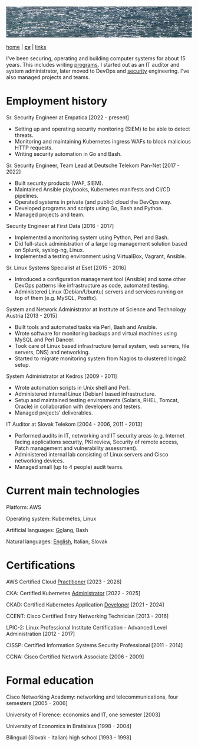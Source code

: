 ![sea](sea.jpg)

[home](README.md) | [**cv**](cv.md) | [links](links.md)

I've been securing, operating and building computer systems for about 15 years. This includes writing [programs](https://github.com/jreisinger). I started out as an IT auditor and system administrator, later moved to DevOps and [security](https://jreisinger.blogspot.com/2022/05/my-infosec-career-evaluation.html) engineering. I've also managed projects and teams.

# Employment history

Sr. Security Engineer
at Empatica [2022 - present]

* Setting up and operating security monitoring (SIEM) to be able to detect threats.
* Monitoring and maintaining Kubernetes ingress WAFs to block malicious HTTP requests.
* Writing security automation in Go and Bash.

Sr. Security Engineer, Team Lead
at Deutsche Telekom Pan-Net [2017 - 2022]

* Built security products (WAF, SIEM).
* Maintained Ansible playbooks, Kubernetes manifests and CI/CD pipelines.
* Operated systems in private (and public) cloud the DevOps way.
* Developed programs and scripts using Go, Bash and Python.
* Managed projects and team.

Security Engineer
at First Data [2016 - 2017]

* Implemented a monitoring system using Python, Perl and Bash.
* Did full-stack administration of a large log management solution based on Splunk, syslog-ng, Linux.
* Implemented a testing environment using VirtualBox, Vagrant, Ansible.

Sr. Linux Systems Specialist
at Eset [2015 - 2016]

* Introduced a configuration management tool (Ansible) and some other DevOps patterns like infrastructure as code, automated testing.
* Administered Linux (Debian/Ubuntu) servers and services running on top of them (e.g.  MySQL, Postfix).

System and Network Administrator
at Institute of Science and Technology Austria [2013 - 2015]

* Built tools and automated tasks via Perl, Bash and Ansible.
* Wrote software for monitoring backups and virtual machines using MySQL and Perl Dancer.
* Took care of Linux based infrastructure (email system, web servers, file servers, DNS) and networking.
* Started to migrate monitoring system from Nagios to clustered Icinga2 setup.

System Administrator
at Kedros [2009 - 2011]

* Wrote automation scripts in Unix shell and Perl.
* Administered internal Linux (Debian) based infrastructure.
* Setup and maintained testing environments (Solaris, RHEL, Tomcat, Oracle) in collaboration with developers and testers.
* Managed projects' deliverables.

IT Auditor
at Slovak Telekom [2004 - 2006, 2011 - 2013]

* Performed audits in IT, networking and IT security areas (e.g. Internet facing applications security, PKI review, Security of remote access, Patch management and vulnerability assessment).
* Administered internal lab consisting of Linux servers and Cisco networking devices.
* Managed small (up to 4 people) audit teams.

# Current main technologies

Platform: AWS

Operating system: Kubernetes, Linux

Artificial languages: [Go](https://github.com/jreisinger?tab=repositories&language=go)lang, Bash

Natural languages: [English](https://jreisinger.blogspot.com), Italian, Slovak

# Certifications

AWS Certified Cloud [Practitioner](https://www.credly.com/badges/0f00ed4d-639a-47cc-97f4-80f5bdae6a37/public_url) [2023 - 2026]

CKA: Certified Kubernetes [Administrator](https://ti-user-certificates.s3.amazonaws.com/e0df7fbf-a057-42af-8a1f-590912be5460/e99ffcde-a0bf-4318-a42e-8d321eb86f34-jozef-reisinger-4fefcc1d-306b-4481-9883-93c42ebac1ad-certificate.pdf) [2022 - 2025]

CKAD: Certified Kubernetes Application [Developer](https://ti-user-certificates.s3.amazonaws.com/e0df7fbf-a057-42af-8a1f-590912be5460/e99ffcde-a0bf-4318-a42e-8d321eb86f34-jozef-reisinger-certified-kubernetes-application-developer-ckad-certificate.pdf) [2021 - 2024]

CCENT: Cisco Certified Entry Networking Technician [2013 - 2016]

LPIC-2: Linux Professional Institute Certification - Advanced Level Administration [2012 - 2017]

CISSP: Certified Information Systems Security Professional [2011 - 2014]

CCNA: Cisco Certified Network Associate [2006 - 2009]

# Formal education

Cisco Networking Academy: networking and telecommunications, four semesters [2005 - 2006]

University of Florence: economics and IT, one semester [2003]

University of Economics in Bratislava [1998 - 2004]

Bilingual (Slovak - Italian) high school [1993 - 1998]
